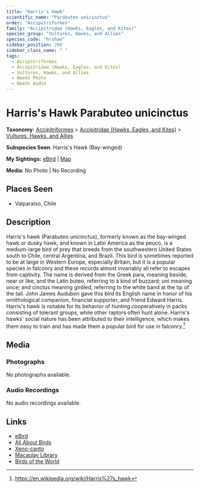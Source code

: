 ```yaml
---
title: "Harris's Hawk"
scientific_name: "Parabuteo unicinctus"
order: "Accipitriformes"
family: "Accipitridae (Hawks, Eagles, and Kites)"
species_group: "Vultures, Hawks, and Allies"
species_code: "hrshaw"
sidebar_position: 200
sidebar_class_name: " "
tags: 
  - Accipitriformes
  - Accipitridae (Hawks, Eagles, and Kites)
  - Vultures, Hawks, and Allies
  - Needs Photo
  - Needs Audio
---
```


# Harris's Hawk <span className='sci_name'>Parabuteo unicinctus</span>

**Taxonomy:** [Accipitriformes](/tags/accipitriformes) > [Accipitridae (Hawks, Eagles, and Kites)](/tags/accipitridae-hawks-eagles-and-kites) > [Vultures, Hawks, and Allies](/tags/vultures-hawks-and-allies)

**Subspecies Seen**: Harris's Hawk (Bay-winged)

**My Sightings:** [eBird](https://ebird.org/lifelist?r=world&time=life&spp=hrshaw) | [Map](/map?species_code=hrshaw)

**Media**: No Photo | No Recording

## Places Seen

* Valparaíso, Chile

## Description
Harris's hawk (Parabuteo unicinctus), formerly known as the bay-winged hawk or dusky hawk, and known in Latin America as the peuco, is a medium-large bird of prey that breeds from the southwestern United States south to Chile, central Argentina, and Brazil. This bird is sometimes reported to be at large in Western Europe, especially Britain, but it is a popular species in falconry and these records almost invariably all refer to escapes from captivity.
The name is derived from the Greek para, meaning beside, near or like, and the Latin buteo, referring to a kind of buzzard; uni meaning once; and cinctus meaning girdled, referring to the white band at the tip of the tail. John James Audubon gave this bird its English name in honor of his ornithological companion, financial supporter, and friend Edward Harris.
Harris's hawk is notable for its behavior of hunting cooperatively in packs consisting of tolerant groups, while other raptors often hunt alone. Harris's hawks' social nature has been attributed to their intelligence, which makes them easy to train and has made them a popular bird for use in falconry.[^1]

[^1]: https://en.wikipedia.org/wiki/Harris%27s_hawk

## Media
### Photographs
No photographs available.

### Audio Recordings
No audio recordings available.

## Links
* [eBird](https://ebird.org/species/hrshaw) 
* [All About Birds](https://www.allaboutbirds.org/guide/hrshaw) 
* [Xeno-canto](https://www.xeno-canto.org/species/parabuteo-unicinctus) 
* [Macaulay Library](https://search.macaulaylibrary.org/catalog?taxonCode=hrshaw&sort=rating_rank_desc)
* [Birds of the World](https://birdsoftheworld.org/bow/species/hrshaw)
